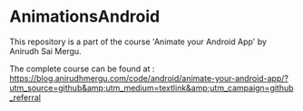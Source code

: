 # AnimationsAndroid
This repository is a part of the course 'Animate your Android App' by Anirudh Sai Mergu.  

The complete course can be found at : https://blog.anirudhmergu.com/code/android/animate-your-android-app/?utm_source=github&amp;utm_medium=textlink&amp;utm_campaign=github_referral
